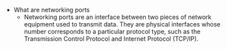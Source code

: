 - What are networking ports
	- Networking ports are an interface between two pieces of network equipment used to transmit data. They are physical interfaces whose number corresponds to a particular protocol type, such as the Transmission Control Protocol and Internet Protocol (TCP/IP).